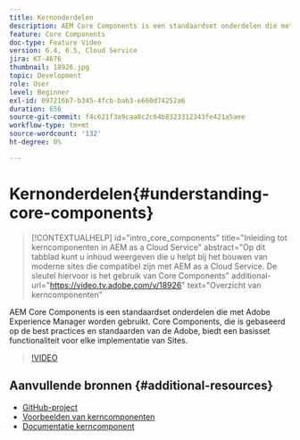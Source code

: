 ```yaml
---
title: Kernonderdelen
description: AEM Core Components is een standaardset onderdelen die met Adobe Experience Manager worden gebruikt. Core Components, die is gebaseerd op de best practices en standaarden van de Adobe, biedt een basisset functionaliteit voor elke implementatie van Sites.
feature: Core Components
doc-type: Feature Video
version: 6.4, 6.5, Cloud Service
jira: KT-4676
thumbnail: 18926.jpg
topic: Development
role: User
level: Beginner
exl-id: 097216b7-b345-4fcb-bab3-e660d74252a6
duration: 656
source-git-commit: f4c621f3a9caa8c2c64b8323312343fe421a5aee
workflow-type: tm+mt
source-wordcount: '132'
ht-degree: 0%

---
```


# Kernonderdelen{#understanding-core-components}

>[!CONTEXTUALHELP]
>id="intro_core_components"
>title="Inleiding tot kerncomponenten in AEM as a Cloud Service"
>abstract="Op dit tabblad kunt u inhoud weergeven die u helpt bij het bouwen van moderne sites die compatibel zijn met AEM as a Cloud Service. De sleutel hiervoor is het gebruik van Core Components"
>additional-url="https://video.tv.adobe.com/v/18926" text="Overzicht van kerncomponenten"

AEM Core Components is een standaardset onderdelen die met Adobe Experience Manager worden gebruikt. Core Components, die is gebaseerd op de best practices en standaarden van de Adobe, biedt een basisset functionaliteit voor elke implementatie van Sites.

>[!VIDEO](https://video.tv.adobe.com/v/18926?quality=12&learn=on)

## Aanvullende bronnen {#additional-resources}

* [GitHub-project](https://github.com/adobe/aem-core-wcm-components)
* [Voorbeelden van kerncomponenten](https://www.aemcomponents.dev/)
* [Documentatie kerncomponent](https://experienceleague.adobe.com/docs/experience-manager-core-components/using/introduction.html)
